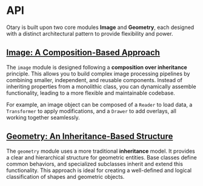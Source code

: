 # API

Otary is built upon two core modules **Image** and **Geometry**, each designed with a distinct architectural pattern to provide flexibility and power.

## [Image: A Composition-Based Approach](image/index.md)

The `image` module is designed following a **composition over inheritance** principle. This allows you to build complex image processing pipelines by combining smaller, independent, and reusable components. Instead of inheriting properties from a monolithic class, you can dynamically assemble functionality, leading to a more flexible and maintainable codebase.

For example, an image object can be composed of a `Reader` to load data, a `Transformer` to apply modifications, and a `Drawer` to add overlays, all working together seamlessly.

## [Geometry: An Inheritance-Based Structure](geometry/index.md)

The `geometry` module uses a more traditional **inheritance** model. It provides a clear and hierarchical structure for geometric entities. Base classes define common behaviors, and specialized subclasses inherit and extend this functionality. This approach is ideal for creating a well-defined and logical classification of shapes and geometric objects.
